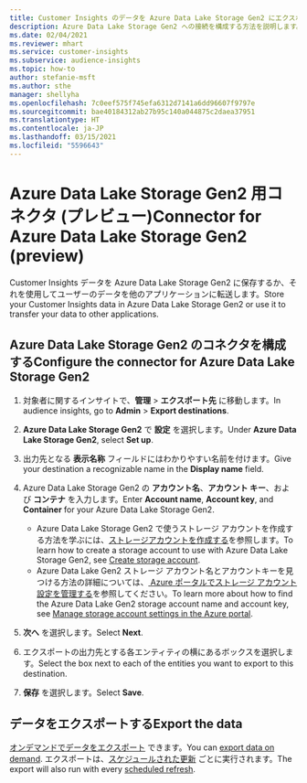 ```yaml
---
title: Customer Insights のデータを Azure Data Lake Storage Gen2 にエクスポートする
description: Azure Data Lake Storage Gen2 への接続を構成する方法を説明します。
ms.date: 02/04/2021
ms.reviewer: mhart
ms.service: customer-insights
ms.subservice: audience-insights
ms.topic: how-to
author: stefanie-msft
ms.author: sthe
manager: shellyha
ms.openlocfilehash: 7c0eef575f745efa6312d7141a6dd96607f9797e
ms.sourcegitcommit: bae40184312ab27b95c140a044875c2daea37951
ms.translationtype: HT
ms.contentlocale: ja-JP
ms.lasthandoff: 03/15/2021
ms.locfileid: "5596643"
---
```

# <a name="connector-for-azure-data-lake-storage-gen2-preview"></a><span data-ttu-id="4beba-103">Azure Data Lake Storage Gen2 用コネクタ (プレビュー)</span><span class="sxs-lookup"><span data-stu-id="4beba-103">Connector for Azure Data Lake Storage Gen2 (preview)</span></span>

<span data-ttu-id="4beba-104">Customer Insights データを Azure Data Lake Storage Gen2 に保存するか、それを使用してユーザーのデータを他のアプリケーションに転送します。</span><span class="sxs-lookup"><span data-stu-id="4beba-104">Store your Customer Insights data in Azure Data Lake Storage Gen2 or use it to transfer your data to other applications.</span></span>

## <a name="configure-the-connector-for-azure-data-lake-storage-gen2"></a><span data-ttu-id="4beba-105">Azure Data Lake Storage Gen2 のコネクタを構成する</span><span class="sxs-lookup"><span data-stu-id="4beba-105">Configure the connector for Azure Data Lake Storage Gen2</span></span>

1. <span data-ttu-id="4beba-106">対象者に関するインサイトで、**管理** > **エクスポート先** に移動します。</span><span class="sxs-lookup"><span data-stu-id="4beba-106">In audience insights, go to **Admin** > **Export destinations**.</span></span>

1. <span data-ttu-id="4beba-107">**Azure Data Lake Storage Gen2** で **設定** を選択します。</span><span class="sxs-lookup"><span data-stu-id="4beba-107">Under **Azure Data Lake Storage Gen2**, select **Set up**.</span></span>

1. <span data-ttu-id="4beba-108">出力先となる **表示名称** フィールドにはわかりやすい名前を付けます。</span><span class="sxs-lookup"><span data-stu-id="4beba-108">Give your destination a recognizable name in the **Display name** field.</span></span>

1. <span data-ttu-id="4beba-109">Azure Data Lake Storage Gen2 の **アカウント名**、**アカウント キー**、および **コンテナ** を入力します。</span><span class="sxs-lookup"><span data-stu-id="4beba-109">Enter **Account name**, **Account key**, and **Container** for your Azure Data Lake Storage Gen2.</span></span>
    - <span data-ttu-id="4beba-110">Azure Data Lake Storage Gen2 で使うストレージ アカウントを作成する方法を学ぶには、[ストレージアカウントを作成する](/azure/storage/blobs/create-data-lake-storage-account)を参照します。</span><span class="sxs-lookup"><span data-stu-id="4beba-110">To learn how to create a storage account to use with Azure Data Lake Storage Gen2, see [Create storage account](/azure/storage/blobs/create-data-lake-storage-account).</span></span> 
    - <span data-ttu-id="4beba-111">Azure Data Lake Gen2 ストレージ アカウント名とアカウントキーを見つける方法の詳細については、[ Azure ポータルでストレージ アカウント設定を管理する](/azure/storage/common/storage-account-manage)を参照してください。</span><span class="sxs-lookup"><span data-stu-id="4beba-111">To learn more about how to find the Azure Data Lake Gen2 storage account name and account key, see [Manage storage account settings in the Azure portal](/azure/storage/common/storage-account-manage).</span></span>

1. <span data-ttu-id="4beba-112">**次へ** を選択します。</span><span class="sxs-lookup"><span data-stu-id="4beba-112">Select **Next**.</span></span>

1. <span data-ttu-id="4beba-113">エクスポートの出力先とする各エンティティの横にあるボックスを選択します。</span><span class="sxs-lookup"><span data-stu-id="4beba-113">Select the box next to each of the entities you want to export to this destination.</span></span>

1. <span data-ttu-id="4beba-114">**保存** を選択します。</span><span class="sxs-lookup"><span data-stu-id="4beba-114">Select **Save**.</span></span>

## <a name="export-the-data"></a><span data-ttu-id="4beba-115">データをエクスポートする</span><span class="sxs-lookup"><span data-stu-id="4beba-115">Export the data</span></span>

<span data-ttu-id="4beba-116">[オンデマンドでデータをエクスポート](export-destinations.md#export-data-on-demand) できます。</span><span class="sxs-lookup"><span data-stu-id="4beba-116">You can [export data on demand](export-destinations.md#export-data-on-demand).</span></span> <span data-ttu-id="4beba-117">エクスポートは、[スケジュールされた更新](system.md#schedule-tab) ごとに実行されます。</span><span class="sxs-lookup"><span data-stu-id="4beba-117">The export will also run with every [scheduled refresh](system.md#schedule-tab).</span></span>